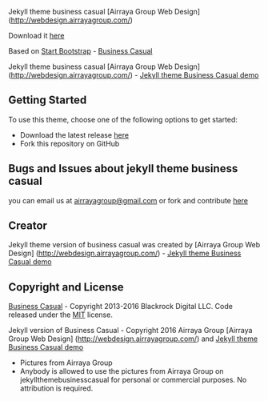Jekyll theme business casual [Airraya Group Web Design] (http://webdesign.airrayagroup.com/)

Download it [here](https://github.com/airrayagroupwebdesign/jekyllthemeofbusinesscasual/archive/master.zip)

Based on [Start Bootstrap](http://startbootstrap.com/) - [Business Casual](http://startbootstrap.com/template-overviews/business-casual/)

Jekyll theme business casual [Airraya Group Web Design] (http://webdesign.airrayagroup.com/) - [Jekyll theme Business Casual demo](http://airrayagroupwebdesign.github.io/jekyllthemeofbusinesscasual/)

## Getting Started

To use this theme, choose one of the following options to get started:
* Download the latest release [here](https://github.com/airrayagroupwebdesign/jekyllthemeofbusinesscasual)
* Fork this repository on GitHub

## Bugs and Issues about jekyll theme business casual

you can email us at airrayagroup@gmail.com or fork and contribute [here](https://github.com/airrayagroupwebdesign/jekyllthemeofbusinesscasual#fork-destination-box)

## Creator

Jekyll theme version of business casual was created by
[Airraya Group Web Design] (http://webdesign.airrayagroup.com/) - [Jekyll theme Business Casual demo](http://airrayagroupwebdesign.github.io/jekyllthemeofbusinesscasual/)

## Copyright and License
[Business Casual](http://startbootstrap.com/template-overviews/business-casual/) - Copyright 2013-2016 Blackrock Digital LLC. Code released under the [MIT](https://github.com/BlackrockDigital/startbootstrap-business-casual/blob/gh-pages/LICENSE) license.

Jekyll version of Business Casual - Copyright 2016 Airraya Group [Airraya Group Web Design] (http://webdesign.airrayagroup.com/) and [Jekyll theme Business Casual demo](http://airrayagroupwebdesign.github.io/jekyllthemeofbusinesscasual/)
* Pictures from Airraya Group
* Anybody is allowed to use the pictures from Airraya Group on jekyllthemebusinesscasual for personal or commercial purposes. No attribution is required. 